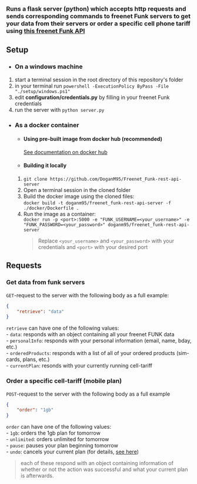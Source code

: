 ### Runs a flask server (python) which accepts http requests and sends corresponding commands to freenet Funk servers to get your data from their servers or order a specific cell phone tariff using [this freenet Funk API](https://github.com/lagmoellertim/freenet-funk-api)

## Setup

- ### On a windows machine

1. start a terminal session in the root directory of this repository's folder  
2. in your terminal run `powershell -ExecutionPolicy ByPass -File "./setup/windows.ps1"`  
3. edit **configuration/credentials.py** by filling in your freenet Funk credentials  
4. run the server with `python server.py`  

- ### As a docker container

    - #### Using pre-built image from docker hub **(recommended)** 

        [See documentation on docker hub](https://hub.docker.com/repository/docker/doganm95/freenet_funk-rest-api-server)

    - #### Building it locally

    1. `git clone https://github.com/DoganM95/Freenet_Funk-rest-api-server`  
    2. Open a terminal session in the cloned folder  
    3. Build the docker image using the cloned files:  
   `docker build -t doganm95/freenet_funk-rest-api-server -f ./docker/Dockerfile .`  
    4. Run the image as a container:  
   `docker run -p <port>:5000 -e "FUNK_USERNAME=<your_username>" -e "FUNK_PASSWORD=<your_password>" doganm95/freenet_funk-rest-api-server`  
       >Replace `<your_username>` and `<your_password>` with your credentials and `<port>` with your desired port

## Requests

### Get data from funk servers

`GET`-request to the server with the following body as a full example:

```json
{
    "retrieve": "data"
}
```

`retrieve` can have one of the following values:  
    - `data`: responds with an object containing all your freenet FUNK data  
    - `personalInfo`: responds with your personal information (email, name, bday, etc.)  
    - `orderedProducts`: responds with a list of all of your ordered products (sim-cards, plans, etc.)  
    - `currentPlan`: resonds with your currently running cell-tariff

### Order a specific cell-tariff (mobile plan)

`POST`-request to the server with the following body as a full example

```json
{  
    "order": "1gb"
}
```

`order` can have one of the following values:  
    - `1gb`: orders the 1gb plan for tomorrow  
    - `unlimited`: orders unlimited for tomorrow  
    - `pause`: pauses your plan beginning tomorrow  
    - `undo`: cancels your current plan (for details, [see here](https://github.com/lagmoellertim/freenet-funk-api))  

>each of these respond with an object containing information of whether or not the action was successful and what your current plan is afterwards.
